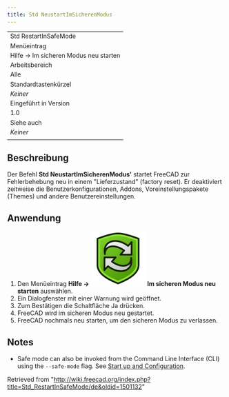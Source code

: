 ```yaml
---
title: Std NeustartImSicherenModus
---
```


|                                       |
| ------------------------------------- |
| Std RestartInSafeMode                 |
| Menüeintrag                           |
| Hilfe → Im sicheren Modus neu starten |
| Arbeitsbereich                        |
| Alle                                  |
| Standardtastenkürzel                  |
| _Keiner_                              |
| Eingeführt in Version                 |
| 1.0                                   |
| Siehe auch                            |
| _Keiner_                              |
|                                       |

## Beschreibung

Der Befehl **Std NeustartImSicherenModus'** startet FreeCAD zur Fehlerbehebung neu in einem "Lieferzustand" (factory reset). Er deaktiviert zeitweise die Benutzerkonfigurationen, Addons, Voreinstellungspakete (Themes) und andere Benutzereinstellungen.

## Anwendung

1. Den Menüeintrag **Hilfe → ![](/src/assets/images/Std_RestartInSafeMode.svg) Im sicheren Modus neu starten** auswählen.
2. Ein Dialogfenster mit einer Warnung wird geöffnet.
3. Zum Bestätigen die Schaltfläche Ja drücken.
4. FreeCAD wird im sicheren Modus neu gestartet.
5. FreeCAD nochmals neu starten, um den sicheren Modus zu verlassen.

## Notes

- Safe mode can also be invoked from the Command Line Interface (CLI) using the `--safe-mode` flag. See [Start up and Configuration](/Start_up_and_Configuration "Start up and Configuration").

Retrieved from "<http://wiki.freecad.org/index.php?title=Std_RestartInSafeMode/de&oldid=1501132>"
